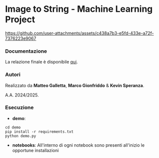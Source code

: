 # Image to String - Machine Learning Project

https://github.com/user-attachments/assets/c438a7b3-e5fd-433e-a72f-7376223e9067

### Documentazione

La relazione finale è disponibile [qui](docs/main.pdf).

### Autori

Realizzato da **Matteo Galletta**, **Marco Gionfriddo** & **Kevin Speranza**.

A.A. 2024/2025.

### Esecuzione
- **demo**:
```
cd demo
pip install -r requirements.txt
python demo.py
```
- **notebooks**: All'interno di ogni notebook sono presenti all'inizio le opportune installazioni

